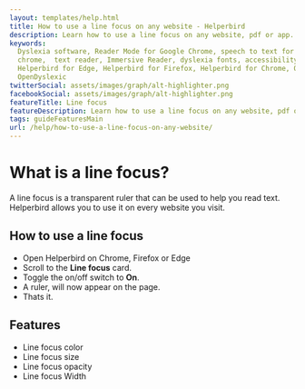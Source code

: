 ```yaml
---
layout: templates/help.html
title: How to use a line focus on any website - Helperbird
description: Learn how to use a line focus on any website, pdf or app.
keywords:
  Dyslexia software, Reader Mode for Google Chrome, speech to text for chrome, Text to speech for
  chrome,  text reader, Immersive Reader, dyslexia fonts, accessibility software, dyslexia software,
  Helperbird for Edge, Helperbird for Firefox, Helperbird for Chrome, Opendyslexic for Chrome,
  OpenDyslexic
twitterSocial: assets/images/graph/alt-highlighter.png
facebookSocial: assets/images/graph/alt-highlighter.png
featureTitle: Line focus
featureDescription: Learn how to use a line focus on any website, pdf or app.
tags: guideFeaturesMain
url: /help/how-to-use-a-line-focus-on-any-website/
---
```



# What is a line focus?
A line focus is a transparent ruler that can be used to help you read text. Helperbird allows you to use it on every website you visit.



## How to use a line focus

- Open Helperbird on Chrome, Firefox or Edge
- Scroll to the **Line focus** card.
- Toggle the on/off switch to **On**.
- A ruler, will now appear on the page.
- Thats it.


## Features
- Line focus color
- Line focus size
- Line focus opacity
- Line focus Width